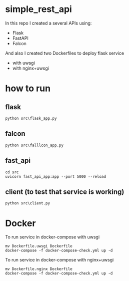 # simple_rest_api
In this repo I created a several APIs using:
- Flask
- FastAPI
- Falcon

And also I created two Dockerfiles to deploy flask service
- with uwsgi
- with nginx+uwsgi

# how to run

## flask
```shell
python src\flask_app.py
```

## falcon
```shell
python src\falllcon_app.py
```

## fast_api
```shell
cd src
uvicorn fast_api_app:app --port 5000 --reload
```

## client (to test that service is working)
```shell
python src\client.py
```

# Docker

To run service in docker-compose with uwsgi
```shell
mv Dockerfile.uwsgi Dockerfile
docker-compose -f docker-compose-check.yml up -d
```

To run service in docker-compose with nginx+uwsgi
```shell
mv Dockerfile.nginx Dockerfile
docker-compose -f docker-compose-check.yml up -d
```